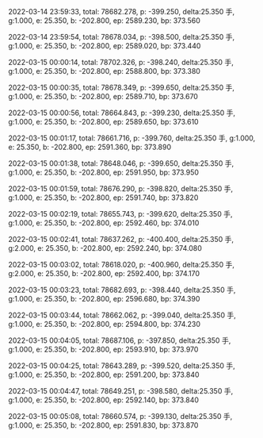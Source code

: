 2022-03-14 23:59:33, total: 78682.278, p: -399.250, delta:25.350 手, g:1.000, e: 25.350, b: -202.800, ep: 2589.230, bp: 373.560

2022-03-14 23:59:54, total: 78678.034, p: -398.500, delta:25.350 手, g:1.000, e: 25.350, b: -202.800, ep: 2589.020, bp: 373.440

2022-03-15 00:00:14, total: 78702.326, p: -398.240, delta:25.350 手, g:1.000, e: 25.350, b: -202.800, ep: 2588.800, bp: 373.380

2022-03-15 00:00:35, total: 78678.349, p: -399.650, delta:25.350 手, g:1.000, e: 25.350, b: -202.800, ep: 2589.710, bp: 373.670

2022-03-15 00:00:56, total: 78664.843, p: -399.230, delta:25.350 手, g:1.000, e: 25.350, b: -202.800, ep: 2589.650, bp: 373.610

2022-03-15 00:01:17, total: 78661.716, p: -399.760, delta:25.350 手, g:1.000, e: 25.350, b: -202.800, ep: 2591.360, bp: 373.890

2022-03-15 00:01:38, total: 78648.046, p: -399.650, delta:25.350 手, g:1.000, e: 25.350, b: -202.800, ep: 2591.950, bp: 373.950

2022-03-15 00:01:59, total: 78676.290, p: -398.820, delta:25.350 手, g:1.000, e: 25.350, b: -202.800, ep: 2591.740, bp: 373.820

2022-03-15 00:02:19, total: 78655.743, p: -399.620, delta:25.350 手, g:1.000, e: 25.350, b: -202.800, ep: 2592.460, bp: 374.010

2022-03-15 00:02:41, total: 78637.262, p: -400.400, delta:25.350 手, g:2.000, e: 25.350, b: -202.800, ep: 2592.240, bp: 374.080

2022-03-15 00:03:02, total: 78618.020, p: -400.960, delta:25.350 手, g:2.000, e: 25.350, b: -202.800, ep: 2592.400, bp: 374.170

2022-03-15 00:03:23, total: 78682.693, p: -398.440, delta:25.350 手, g:1.000, e: 25.350, b: -202.800, ep: 2596.680, bp: 374.390

2022-03-15 00:03:44, total: 78662.062, p: -399.040, delta:25.350 手, g:1.000, e: 25.350, b: -202.800, ep: 2594.800, bp: 374.230

2022-03-15 00:04:05, total: 78687.106, p: -397.850, delta:25.350 手, g:1.000, e: 25.350, b: -202.800, ep: 2593.910, bp: 373.970

2022-03-15 00:04:25, total: 78643.289, p: -399.520, delta:25.350 手, g:1.000, e: 25.350, b: -202.800, ep: 2591.200, bp: 373.840

2022-03-15 00:04:47, total: 78649.251, p: -398.580, delta:25.350 手, g:1.000, e: 25.350, b: -202.800, ep: 2592.140, bp: 373.840

2022-03-15 00:05:08, total: 78660.574, p: -399.130, delta:25.350 手, g:1.000, e: 25.350, b: -202.800, ep: 2591.830, bp: 373.870
